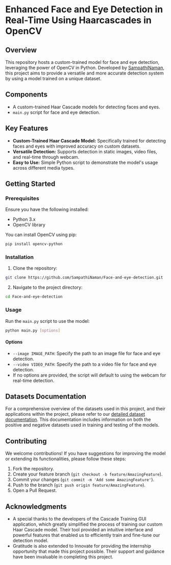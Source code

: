 # Enhanced Face and Eye Detection in Real-Time Using Haarcascades in OpenCV

## Overview
This repository hosts a custom-trained model for face and eye detection, leveraging the power of OpenCV in Python. Developed by [SampathiNaman](https://github.com/SampathiNaman), this project aims to provide a versatile and more accurate detection system by using a model trained on a unique dataset.

## Components
- A custom-trained Haar Cascade models for detecting faces and eyes.
- `main.py` script for face and eye detection.

## Key Features
- **Custom-Trained Haar Cascade Model:** Specifically trained for detecting faces and eyes with improved accuracy on custom datasets.
- **Versatile Detection:** Supports detection in static images, video files, and real-time through webcam.
- **Easy to Use:** Simple Python script to demonstrate the model's usage across different media types.

## Getting Started

### Prerequisites
Ensure you have the following installed:
- Python 3.x
- OpenCV library

You can install OpenCV using pip:
```bash
pip install opencv-python
```

### Installation
1. Clone the repository:
```bash
git clone https://github.com/SampathiNaman/Face-and-eye-detection.git
```
2. Navigate to the project directory:
```bash
cd Face-and-eye-detection
```

### Usage
Run the `main.py` script to use the model:
```bash
python main.py [options]
```
#### Options
- `--image IMAGE_PATH`: Specify the path to an image file for face and eye detection.
- `--video VIDEO_PATH`: Specify the path to a video file for face and eye detection.
- If no options are provided, the script will default to using the webcam for real-time detection.


## Datasets Documentation
For a comprehensive overview of the datasets used in this project, and their applications within the project, please refer to our [detailed dataset documentation](Dataset.md). This documentation includes information on both the positive and negative datasets used in training and testing of the models.


## Contributing
We welcome contributions! If you have suggestions for improving the model or extending its functionalities,
please follow these steps:

1. Fork the repository.
2. Create your feature branch (`git checkout -b feature/AmazingFeature`).
3. Commit your changes (`git commit -m 'Add some AmazingFeature'`).
4. Push to the branch (`git push origin feature/AmazingFeature`).
5. Open a Pull Request.

## Acknowledgments
- A special thanks to the developers of the Cascade Training GUI application, which greatly simplified the process of training our custom Haar Cascade model. Their tool provided an intuitive interface and powerful features that enabled us to efficiently train and fine-tune our detection model.
- Gratitude is also extended to Innovate for providing the internship opportunity that made this project possible. Their support and guidance have been invaluable in completing this project.
